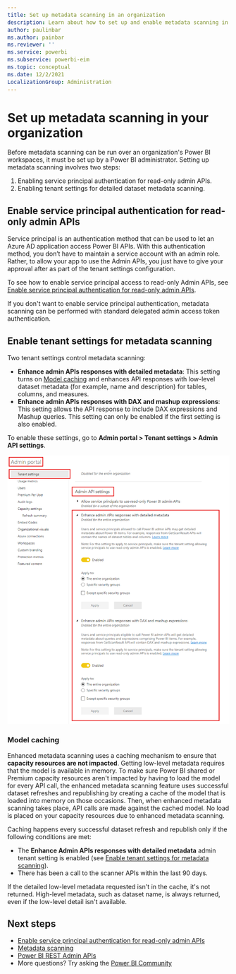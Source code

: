 ```yaml
---
title: Set up metadata scanning in an organization
description: Learn about how to set up and enable metadata scanning in your organization through the administrator settings.
author: paulinbar
ms.author: painbar
ms.reviewer: ''
ms.service: powerbi
ms.subservice: powerbi-eim
ms.topic: conceptual
ms.date: 12/2/2021
LocalizationGroup: Administration
---
```


# Set up metadata scanning in your organization

Before metadata scanning can be run over an organization's Power BI workspaces, it must be set up by a Power BI administrator. Setting up metadata scanning involves two steps:

1. Enabling service principal authentication for read-only admin APIs.
1. Enabling tenant settings for detailed dataset metadata scanning.

## Enable service principal authentication for read-only admin APIs

Service principal is an authentication method that can be used to let an Azure AD application access Power BI APIs. With this authentication method, you don’t have to maintain a service account with an admin role. Rather, to allow your app to use the Admin APIs, you just have to give your approval after as part of the tenant settings configuration.

To see how to enable service principal access to read-only Admin APIs, see [Enable service principal authentication for read-only admin APIs](../enterprise/read-only-apis-service-principal-authentication.md).

If you don't want to enable service principal authentication, metadata scanning can be performed with standard delegated admin access token authentication.

## Enable tenant settings for metadata scanning

Two tenant settings control metadata scanning:

* **Enhance admin APIs responses with detailed metadata**: This setting turns on [Model caching](#model-caching) and enhances API responses with low-level dataset metadata (for example, name and description) for tables, columns, and measures.
* **Enhance admin APIs responses with DAX and mashup expressions**: This setting allows the API response to include DAX expressions and Mashup queries. This setting can only be enabled if the first setting is also enabled.

To enable these settings, go to **Admin portal > Tenant settings > Admin API settings**.

![Screen shot of tenant settings for enhanced metadata scanning.](../enterprise/media/service-admin-metadata-scanning-setup/enhanced-metadata-scanning-enable.png)

### Model caching

Enhanced metadata scanning uses a caching mechanism to ensure that **capacity resources are not impacted**.
Getting low-level metadata requires that the model is available in memory. To make sure Power BI shared or Premium capacity resources aren't impacted by having to load the model for every API call, the enhanced metadata scanning feature uses successful dataset refreshes and republishing by creating a cache of the model that is loaded into memory on those occasions. Then, when enhanced metadata scanning takes place, API calls are made against the cached model. No load is placed on your capacity resources due to enhanced metadata scanning.

Caching happens every successful dataset refresh and republish only if the following conditions are met:

* The **Enhance Admin APIs responses with detailed metadata** admin tenant setting is enabled (see [Enable tenant settings for metadata scanning](#enable-tenant-settings-for-metadata-scanning)).
* There has been a call to the scanner APIs within the last 90 days.

If the detailed low-level metadata requested isn't in the cache, it's not returned. High-level metadata, such as dataset name, is always returned, even if the low-level detail isn't available.

## Next steps

* [Enable service principal authentication for read-only admin APIs](../enterprise/read-only-apis-service-principal-authentication.md)
* [Metadata scanning](../enterprise/service-admin-metadata-scanning.md)
* [Power BI REST Admin APIs](/rest/api/power-bi/admin)
* More questions? Try asking the [Power BI Community](https://community.powerbi.com)
